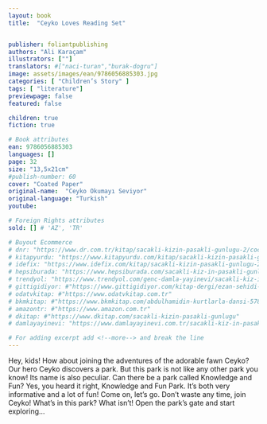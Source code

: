 ```yaml
---
layout: book
title:  "Ceyko Loves Reading Set"


publisher: foliantpublishing
authors: "Ali Karaçam"
illustrators: [""]
translators: #["naci-turan","burak-dogru"]
image: assets/images/ean/9786056885303.jpg
categories: [ "Children’s Story" ]
tags: [ "literature"]
previewpage: false
featured: false

children: true
fiction: true

# Book attributes
ean: 9786056885303
languages: []
page: 32
size: "13,5x21cm"
#publish-number: 60
cover: "Coated Paper"
original-name:  "Ceyko Okumayı Seviyor"
original-language: "Turkish"
youtube:

# Foreign Rights attributes
sold: [] # 'AZ', 'TR'

# Buyout Ecommerce
# dnr: "https://www.dr.com.tr/kitap/sacakli-kizin-pasakli-gunlugu-2/cocuk-ve-genclik/genclik-10-yas/roman-oyku/urunno=0001893059001"
# kitapyurdu: "https://www.kitapyurdu.com/kitap/sacakli-kizin-pasakli-gunlugu-2-/560122.html&filter_name=Sa%C3%A7akl%C4%B1+K%C4%B1z%27%C4%B1n+Pasakl%C4%B1+G%C3%BCnl%C3%BC%C4%9F%C3%BC+2"
# idefix: "https://www.idefix.com/kitap/sacakli-kizin-pasakli-gunlugu-2/cocuk-ve-genclik/genclik-10-yas/roman-oyku/urunno=0001893059001"
# hepsiburada: "https://www.hepsiburada.com/sacakli-kiz-in-pasakli-gunlugu-2-damla-yayinevi-p-HBV000012ER86"
# trendyol: "https://www.trendyol.com/genc-damla-yayinevi/sacakli-kiz-in-pasakli-gunlugu-2-p-54825777"
# gittigidiyor: #"https://www.gittigidiyor.com/kitap-dergi/ezan-sehidi-adnan-menderes_pdp_732728793"
# odatvkitap: #"https://www.odatvkitap.com.tr"
# bkmkitap: #"https://www.bkmkitap.com/abdulhamidin-kurtlarla-dansi-578226"
# amazontr: #"https://www.amazon.com.tr"
# dkitap: #"https://www.dkitap.com/sacakli-kizin-pasakli-gunlugu"
# damlayayinevi: "https://www.damlayayinevi.com.tr/sacakli-kiz-in-pasakli-gunlugu-2-bu-iste-bi-terslik-var"

# For adding excerpt add <!--more--> and break the line
---
```

Hey, kids!
How about joining the adventures of the adorable fawn Ceyko?
Our hero Ceyko discovers a park. But this park is not like any other park you know! Its name is also peculiar.
Can there be a park called Knowledge and Fun?
Yes, you heard it right, Knowledge and Fun Park. It’s both very informative and a lot of fun!
Come on, let’s go. Don’t waste any time, join Ceyko!
What’s in this park? What isn’t! Open the park’s gate and start exploring...
<!--more--> 


